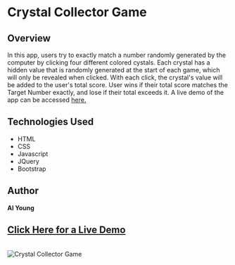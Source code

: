 # Crystal Collector Game

## Overview

In this app, users try to exactly match a number randomly generated by the computer by clicking four different colored cystals.  Each crystal has a hidden value that is randomly generated at the start of each game, which will only be revealed when clicked. With each click, the crystal's value will be added to the user's total score. User wins if their total score matches the Target Number exactly, and lose if their total exceeds it.  A live demo of the app can be accessed [here.](https://packleader206.github.io/unit-4-game/)

## Technologies Used

- HTML
- CSS
- Javascript
- JQuery
- Bootstrap

## Author

<strong>Al Young</strong>

## [Click Here for a Live Demo](https://packleader206.github.io/unit-4-game/)
<br>

<img src="https://packleader206.github.io/unit-4-game/assets/images/crystalCollector_screenshot.png" alt="Crystal Collector Game">

